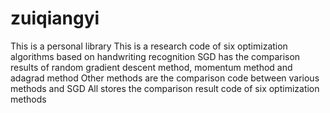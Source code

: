 # zuiqiangyi
This is a personal library
This is a research code of six optimization algorithms based on handwriting recognition
SGD has the comparison results of random gradient descent method, momentum method and adagrad method
Other methods are the comparison code between various methods and SGD
All stores the comparison result code of six optimization methods
